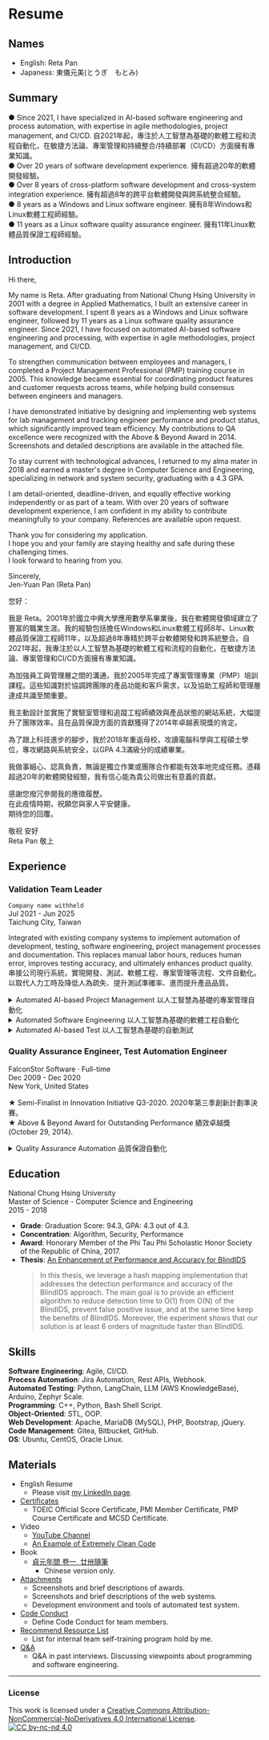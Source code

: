 # Resume
## Names
+ English: Reta Pan
+ Japaness: 東儀元美(とうぎ　もとみ)

## Summary
● Since 2021, I have specialized in AI-based software engineering and process automation, with expertise in agile methodologies, project management, and CI/CD. 自2021年起，專注於人工智慧為基礎的軟體工程和流程自動化，在敏捷方法論、專案管理和持續整合/持續部署（CI/CD）方面擁有專業知識。  
● Over 20 years of software development experience. 擁有超過20年的軟體開發經驗。  
● Over 8 years of cross-platform software development and cross-system integration experience. 擁有超過8年的跨平台軟體開發與跨系統整合經驗。  
● 8 years as a Windows and Linux software engineer. 擁有8年Windows和Linux軟體工程師經驗。  
● 11 years as a Linux software quality assurance engineer. 擁有11年Linux軟體品質保證工程師經驗。   
  
## Introduction
Hi there,  
  
My name is Reta. After graduating from National Chung Hsing University in 2001 with a degree in Applied Mathematics, I built an extensive career in software development. I spent 8 years as a Windows and Linux software engineer, followed by 11 years as a Linux software quality assurance engineer. Since 2021, I have focused on automated AI-based software engineering and processing, with expertise in agile methodologies, project management, and CI/CD.  
  
To strengthen communication between employees and managers, I completed a Project Management Professional (PMP) training course in 2005. This knowledge became essential for coordinating product features and customer requests across teams, while helping build consensus between engineers and managers.  
  
I have demonstrated initiative by designing and implementing web systems for lab management and tracking engineer performance and product status, which significantly improved team efficiency. My contributions to QA excellence were recognized with the Above & Beyond Award in 2014. Screenshots and detailed descriptions are available in the attached file.  
  
To stay current with technological advances, I returned to my alma mater in 2018 and earned a master's degree in Computer Science and Engineering, specializing in network and system security, graduating with a 4.3 GPA.  

I am detail-oriented, deadline-driven, and equally effective working independently or as part of a team. With over 20 years of software development experience, I am confident in my ability to contribute meaningfully to your company. References are available upon request.  
  
Thank you for considering my application.  
I hope you and your family are staying healthy and safe during these challenging times.  
I look forward to hearing from you.  
  
Sincerely,    
Jen-Yuan Pan (Reta Pan)   

您好：

我是 Reta。2001年於國立中興大學應用數學系畢業後，我在軟體開發領域建立了豐富的職業生涯。我的經驗包括擔任Windows和Linux軟體工程師8年、Linux軟體品質保證工程師11年，以及超過8年專精於跨平台軟體開發和跨系統整合。自2021年起，我專注於以人工智慧為基礎的軟體工程和流程的自動化，在敏捷方法論、專案管理和CI/CD方面擁有專業知識。  
  
為加強員工與管理層之間的溝通，我於2005年完成了專案管理專業（PMP）培訓課程。這些知識對於協調跨團隊的產品功能和客戶需求，以及協助工程師和管理層達成共識至關重要。  
  
我主動設計並實施了實驗室管理和追蹤工程師績效與產品狀態的網站系統，大幅提升了團隊效率。且在品質保證方面的貢獻獲得了2014年卓越表現獎的肯定。  
  
為了跟上科技進步的腳步，我於2018年重返母校，攻讀電腦科學與工程碩士學位，專攻網路與系統安全，以GPA 4.3滿級分的成績畢業。  
  
我做事細心、認真負責，無論是獨立作業或團隊合作都能有效率地完成任務。憑藉超過20年的軟體開發經驗，我有信心能為貴公司做出有意義的貢獻。  
  
感謝您撥冗參閱我的應徵履歷。  
在此疫情時期，祝願您與家人平安健康。  
期待您的回覆。  
  
敬祝 安好  
Reta Pan  敬上  
    
## Experience
### __Validation Team Leader__  
`Company name withheld`   
Jul 2021 - Jun 2025   
Taichung City, Taiwan  
  
Integrated with existing company systems to implement automation of development, testing, software engineering, project management processes and documentation. This replaces manual labor hours, reduces human error, improves testing accuracy, and ultimately enhances product quality. 串接公司現行系統，實現開發、測試、軟體工程、專案管理等流程、文件自動化。以取代人力工時及降低人為疏失、提升測試準確率、進而提升產品品質。   
    
<details><summary>Automated AI-based Project Management 以人工智慧為基礎的專案管理自動化</summary>  
	
+ Automated Agile workflows and processes in Jira. 在Jira中自動化敏捷工作流程。   
	+ Python, Atlassian Automation, Atlassian AI.    
+ Developed automated reports for team workload and project status. 開發團隊工作量和專案狀態的自動化報告。  
	+ Apache, MariaDB, PHP, Bootstrap, Bash Shell Script, jQuery, Python, Ubuntu, Confluence, Atlassian AI.  
+ Led cross-team communication between Taiwan, North America, Shanghai, and Vietnam offices. 主持台灣、北美、上海和越南辦公室之間的跨團隊溝通。  
+ Created [Code Conduct](attachments/CodeConduct.md) for team members. 制定團隊 [當責準則](attachments/CodeConduct.md) 。
</details>  
    
<details><summary>Automated Software Engineering 以人工智慧為基礎的軟體工程自動化</summary>
	
+ Implemented automated development process management through Jira. 透過 Jira 實作自動化開發流程管理。   
	+ Python, Atlassian Automation, Atlassian AI..  
+ Established and managed CI/CD environment. 建立並管理 CI/CD 環境。
	+ Docker, Drone, Python, Ubuntu.  
+ Implemented risk management for network, server, and NAS security, including disaster recovery. 規劃與實作網路、伺服器和網路儲存設備的資安風險管理，包含災難復原。   
	+ C++, Python, Bash Shell Script, Ubuntu.  
+ Optimized automated backup systems and reduced disk usage. 最佳化自動備份系統並精簡磁碟使用量。  
	+ Python, Bash Shell Script, Ubuntu.  
+ Set up bi-directional commit tracking among BitBucket, Gitea, and Jira. 在 BitBucket、Gitea 和 Jira 之間建立原始碼與工作項目的雙向追蹤機制。  
	+ Python, Bash Shell Script, Ubuntu, Webhook.  
+ Created agile development document templates and developed automatically generated development documentation from templates. 制定敏捷開發文件範本，並以範本自動生成開發文件。  
+ Automated release note generation. 版本發行說明書生成自動化。  
</details>
  
<details><summary>Automated AI-based Test 以人工智慧為基礎的自動測試</summary>
	
+ Developed AI-based test automation system. 開發以人工智慧為基礎的測試自動化系統。   
	+ Atlassian AI, Python, Bash Shell Script, Ubuntu, Webhook.  
+ Designed and implemented test case pool architecture (Zephyr). 設計和實作測試案例集架構。  
+ Created automated test case verification system with regular reporting. 建立具有定期報告功能的自動化測試案例驗證系統。  
+ Developed professional test report templates. 制定專業測試報告範本。  
+ Implemented automated analysis reports for test cases and executions. 實作測試案例和執行結果的自動化分析報告。  
	+ Python, Rest APIs, Confluence.   
</details>
  
### __Quality Assurance Engineer, Test Automation Engineer__  
FalconStor Software · Full-time    
Dec 2009 - Dec 2020    
New York, United States    
    
★ Semi-Finalist in Innovation Initiative Q3-2020. 2020年第三季創新計劃準決賽。  
★ Above & Beyond Award for Outstanding Performance 績效卓越獎 (October 29, 2014).  

<details><summary>Quality Assurance Automation 品質保證自動化</summary>
	
+ Developed QA automated testing system and tools. 開發品質保證自動化測試系統和工具。  
	+ C++, Python, PHP, Bash Shell Script.
+ Reviewed R&D design documentation and created automated test cases. 審查研發設計文件並建立自動化測試案例。
+ Led RFE confirmation and cross-departmental communication across Taiwan, North America, Japan, India and Shanghai. 主導功能需求確認以及台灣、北美、日本、印度和上海之間的跨部門溝通。
+ Planned and executed network security and performance testing. 規劃並執行網路安全性與效能測試。
	+ CentOS, Oracle Linux, Bash Shell Script.
+ Planned and executed system security and performance testing. 規劃並執行系統安全性與效能測試。
	+ CentOS, Oracle Linux, Bash Shell Script.
+ Developed automated use case analysis web system. 開發自動化使用案例分析網站系統。
	+ Implemented web scraping and analysis for customer service platform.
	+ Apache, MariaDB, PHP, Bootstrap (HTML, CSS, JavaScript), Bash Shell Script.
+ Developed project management system. 開發專案管理系統。
	+ Web scraping and analysis from Bugzilla and TestLink.
	+ Apache, MariaDB, PHP, Bootstrap, Bash Shell Script.
+ Developed lab management web system. 開發實驗室／機房管理網站系統。
	+ Dell server control and monitoring (IPMI, iDRAC), and Fiber Channel configuration.
	+ Apache, MariaDB, PHP, Bootstrap, Bash Shell Script.
+ Developed automated engineer performance analysis and evaluation web system. 開發工程師績效分析與評估的自動化網站系統。
	+ Apache, MariaDB, PHP, jQuery.
 </details>

## Education
National Chung Hsing University  
Master of Science - Computer Science and Engineering   
2015 - 2018  
+ __Grade__: Graduation Score: 94.3, GPA: 4.3 out of 4.3.  
+ __Concentration__: Algorithm, Security, Performance
+ __Award__: Honorary Member of the Phi Tau Phi Scholastic Honor Society of the Republic of China, 2017.
+ __Thesis__: [An Enhancement of Performance and Accuracy for BlindIDS](https://hdl.handle.net/11296/74m3st)
	> In this thesis, we leverage a hash mapping implementation that addresses the detection performance and accuracy of the BlindIDS approach. The main goal is to provide an efficient algorithm to reduce detection time to O(1) from O(N) of the BlindIDS, prevent false positive issue, and at the same time keep the benefits of BlindIDS. Moreover, the experiment shows that our solution is at least 6 orders of magnitude faster than BlindIDS. 

## Skills  
**Software Engineering**: Agile, CI/CD.  
**Process Automation**: Jira Automation, Rest APIs, Webhook.  
**Automated Testing**: Python, LangChain, LLM (AWS KnowledgeBase), Arduino, Zephyr Scale.  
**Programming**: C++, Python, Bash Shell Script.  
**Object-Oriented**: STL, OOP.  
**Web Development**: Apache, MariaDB (MySQL), PHP, Bootstrap, jQuery.  
**Code Management**: Gitea, Bitbucket, GitHub.  
**OS**: Ubuntu, CentOS, Oracle Linux.  
  
## Materials
+ English Resume
	+ Please visit [my LinkedIn page](https://www.linkedin.com/in/jen-yuan-pan/).
+ [Certificates](attachments/Certificates) 
	+ TOEIC Official Score Certificate, PMI Member Certificate, PMP Course Certificate and MCSD Certificate.
+ Video  
	+ [YouTube Channel](https://www.youtube.com/@%E5%90%89%E7%A5%A5%E9%99%A2-i8m)    
	+ [An Example of Extremely Clean Code](https://www.youtube.com/watch?v=cJpETo_4X0c)  
+ Book
	+ [貞元年間 卷一, 廿卅隨筆](https://books.google.com.tw/books/about?id=Xfi2DwAAQBAJ)  
		+ Chinese version only.  
+ [Attachments](attachments/Attachment.pdf)   
	+ Screenshots and brief descriptions of awards.  
	+ Screenshots and brief descriptions of the web systems.  
	+ Development environment and tools of automated test system.  
+ [Code Conduct](attachments/CodeConduct.md)
	+ Define Code Conduct for team members.
+ [Recommend Resource List](attachments/RecommendResourceList.md)
	+ List for internal team self-training program hold by me.  
+ [Q&A](attachments/FAQ.md) 
	+ Q&A in past interviews. Discussing viewpoints about programming and software engineering.


----
### License
This work is licensed under a
[Creative Commons Attribution-NonCommercial-NoDerivatives 4.0 International License][cc-by-nc-nd].  
[![CC by-nc-nd 4.0][cc-by-nc-nd-image]][cc-by-nc-nd]

[cc-by-nc-nd]: http://creativecommons.org/licenses/by-nc-nd/4.0/
[cc-by-nc-nd-image]: https://i.creativecommons.org/l/by-nc-nd/4.0/88x31.png
